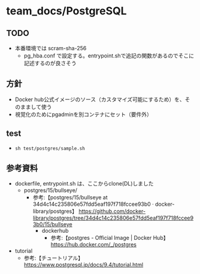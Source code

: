 # team_docs/PostgreSQL

## TODO

- 本番環境では scram-sha-256
  - pg_hba.conf で設定する。entrypoint.shで追記の関数があるのでそこに記述するのが良さそう

## 方針

- Docker hub公式イメージのソース（カスタマイズ可能にするため）を、そのままして使う
- 視覚化のためにpgadminを別コンテナにセット（要件外）

## test

- `sh test/postgres/sample.sh`  

## 参考資料

- dockerfile, entrypoint.sh  は、ここからclone(DL)しました  
  - postgres/15/bullseye/
    - 参考:【postgres/15/bullseye at 34d4c14c235806e57fdd5eaf197f718fccee93b0 · docker-library/postgres】 <https://github.com/docker-library/postgres/tree/34d4c14c235806e57fdd5eaf197f718fccee93b0/15/bullseye>
      - dockerhub
        - 参考:【postgres - Official Image | Docker Hub】 <https://hub.docker.com/_/postgres>
- tutorial
  - 参考:【チュートリアル】 <https://www.postgresql.jp/docs/9.4/tutorial.html>

